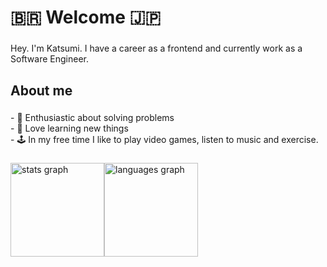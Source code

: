 <h1 align="left">🇧🇷 Welcome 🇯🇵</h1>

###
<p align="left">Hey. I'm Katsumi. I have a career as a frontend and currently work as a Software Engineer.</p>

###
<h2 align="left">About me</h2>

###
<p align="left">
  - 🔭 Enthusiastic about solving problems<br>
  - 🌱 Love learning new things<br>
  - 🕹️ In my free time I like to play video games, listen to music and exercise.
</p>

###
<div style="display:flex; align-items: space-between;">
  <img src="https://github-readme-stats.vercel.app/api?hide_title=false&hide_rank=false&show_icons=true&include_all_commits=true&count_private=true&disable_animations=false&theme=dracula&locale=pt-br&hide_border=false&username=katsumiOno" height="150" alt="stats graph"  />
  <img src="https://github-readme-stats.vercel.app/api/top-langs?locale=pt-br&hide_title=false&layout=compact&card_width=320&langs_count=5&theme=dracula&hide_border=false&username=katsumiOno" height="150" alt="languages graph"  />
</div>

###

